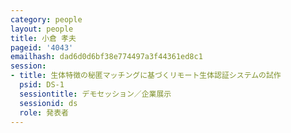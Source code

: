 ```yaml
---
category: people
layout: people
title: 小倉 孝夫
pageid: '4043'
emailhash: dad6d0d6bf38e774497a3f44361ed8c1
session:
- title: 生体特徴の秘匿マッチングに基づくリモート生体認証システムの試作
  psid: DS-1
  sessiontitle: デモセッション／企業展示
  sessionid: ds
  role: 発表者
---
```

